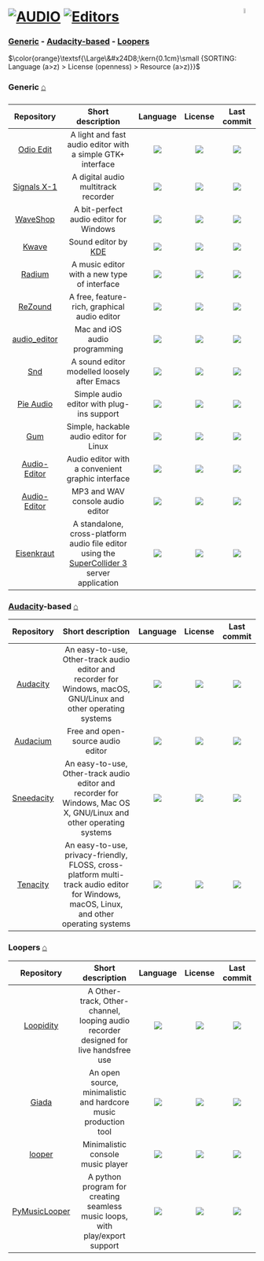 # [![AUDIO](https://flat.badgen.net/badge/HyMPS/AUDIO/green?scale=1.8)](https://github.com/FORARTfe/HyMPS#- "AUDIO section") [![Editors](https://flat.badgen.net/badge/HyMPS/Editors/blue?scale=1.8&label=)](https://github.com/FORARTfe/HyMPS/blob/main/Audio/Editors.md#-- "Editors page") <img align="right" alt="stable" src="https://user-images.githubusercontent.com/171307/210727719-14b940a2-d1dc-4991-b6a4-7add74463ce8.png" width="5%" />

### [Generic](#generic-) - [Audacity-based](#audacity-based-) - [Loopers](#loopers-)
$\color{orange}\textsf{\Large\&#x24D8;\kern{0.1cm}\small {SORTING: Language (a>z) > License (openness) > Resource (a>z)}}$ 

### Generic [⌂](#--)
|Repository|Short description|Language|License|Last commit|
|:-:|:-:|:-:|:-:|:-:|
|[Odio Edit](https://github.com/tari01/odio-edit#readme)|A light and fast audio editor with a simple GTK+ interface|[![](https://img.shields.io/github/languages/top/tari01/odio-edit?color=pink&style=flat-square)](https://github.com/tari01/odio-edit/graphs/contributors)|[![](https://flat.badgen.net/github/license/tari01/odio-edit?label=)](https://github.com/tari01/odio-edit/blob/main/COPYING)|[![](https://img.shields.io/github/last-commit/tari01/odio-edit?style=flat-square&label=)](https://github.com/tari01/odio-edit/graphs/code-frequency)|
|[Signals X-1](https://github.com/kohoutech/Signals-X-1#readme)|A digital audio multitrack recorder|[![](https://img.shields.io/github/languages/top/kohoutech/Signals-X-1?color=pink&style=flat-square)](https://github.com/kohoutech/Signals-X-1/graphs/contributors)|[![](https://flat.badgen.net/github/license/kohoutech/Signals-X-1?label=)](https://github.com/kohoutech/Signals-X-1/issues/1)|[![](https://img.shields.io/github/last-commit/kohoutech/Signals-X-1?style=flat-square&label=)](https://github.com/kohoutech/Signals-X-1/graphs/code-frequency)|
|[WaveShop](https://github.com/victimofleisure/WaveShop#readme)|A bit-perfect audio editor for Windows|[![](https://img.shields.io/github/languages/top/victimofleisure/WaveShop?color=pink&style=flat-square)](https://github.com/victimofleisure/WaveShop/graphs/contributors)|[![](https://flat.badgen.net/github/license/victimofleisure/WaveShop?label=)](https://github.com/victimofleisure/WaveShop/blob/master/LICENSE)|[![](https://img.shields.io/github/last-commit/victimofleisure/WaveShop?style=flat-square&label=)](https://github.com/victimofleisure/WaveShop/graphs/code-frequency)|
|[Kwave](https://github.com/KDE/kwave#readme)|Sound editor by [KDE](https://kde.org/)|[![](https://img.shields.io/github/languages/top/KDE/kwave?color=pink&style=flat-square)](https://github.com/KDE/kwave/graphs/contributors)|[![](https://flat.badgen.net/github/license/KDE/kwave?label=)](https://github.com/KDE/kwave/blob/master/GNU-LICENSE)|[![](https://img.shields.io/github/last-commit/KDE/kwave?style=flat-square&label=)](https://github.com/KDE/kwave/graphs/code-frequency)|
|[Radium](https://github.com/kmatheussen/radium#readme)|A music editor with a new type of interface|[![](https://img.shields.io/github/languages/top/kmatheussen/radium?color=pink&style=flat-square)](https://github.com/kmatheussen/radium/graphs/contributors)|[![](https://flat.badgen.net/github/license/kmatheussen/radium?label=)](https://github.com/kmatheussen/radium/blob/master/COPYING)|[![](https://img.shields.io/github/last-commit/kmatheussen/radium?style=flat-square&label=)](https://github.com/kmatheussen/radium/graphs/code-frequency)|
|[ReZound](https://github.com/ddurham2/rezound#readme)|A free, feature-rich, graphical audio editor|[![](https://img.shields.io/github/languages/top/ddurham2/rezound?color=pink&style=flat-square)](https://github.com/ddurham2/rezound/graphs/contributors)|[![](https://flat.badgen.net/github/license/ddurham2/rezound?label=)](https://github.com/ddurham2/rezound/blob/master/LICENSE)|[![](https://img.shields.io/github/last-commit/ddurham2/rezound?style=flat-square&label=)](https://github.com/ddurham2/rezound/graphs/code-frequency)|
|[audio_editor](https://github.com/objective-audio/audio_editor#readme)|Mac and iOS audio programming|[![](https://img.shields.io/github/languages/top/objective-audio/audio_editor?color=pink&style=flat-square)](https://github.com/objective-audio/audio_editor/graphs/contributors)|[![](https://flat.badgen.net/github/license/objective-audio/audio_editor?label=)](https://github.com/objective-audio/audio_editor/blob/main/LICENSE)|[![](https://img.shields.io/github/last-commit/objective-audio/audio_editor?style=flat-square&label=)](https://github.com/objective-audio/audio_editor/graphs/code-frequency)|
|[Snd](https://sourceforge.net/projects/snd/)|A sound editor modelled loosely after Emacs|[![](https://img.shields.io/badge/Fortran-pink?style=flat-square)](https://sourceforge.net/p/snd/code)|[![](https://img.shields.io/badge/Artistic%20License-blue?style=flat-square)](#)|[![](https://img.shields.io/date/1715888997?color=lightgrey&style=flat-square&label=)](https://sourceforge.net/p/snd/code/commit_browser)|
|[Pie Audio](https://github.com/uselessvevo/pie-audio#readme)|Simple audio editor with plug-ins support|[![](https://img.shields.io/github/languages/top/uselessvevo/pie-audio?color=pink&style=flat-square)](https://github.com/uselessvevo/pie-audio/graphs/contributors)|[![](https://flat.badgen.net/github/license/uselessvevo/pie-audio?label=)](https://github.com/uselessvevo/pie-audio/blob/main/LICENSE)|[![](https://img.shields.io/github/last-commit/uselessvevo/pie-audio?style=flat-square&label=)](https://github.com/uselessvevo/pie-audio/graphs/code-frequency)|
|[Gum](https://github.com/stackp/Gum#readme)|Simple, hackable audio editor for Linux|[![](https://img.shields.io/github/languages/top/stackp/Gum?color=pink&style=flat-square)](https://github.com/stackp/Gum/graphs/contributors)|[![](https://flat.badgen.net/github/license/stackp/Gum?label=)](https://github.com/stackp/Gum/blob/master/LICENSE)|[![](https://img.shields.io/github/last-commit/stackp/Gum?style=flat-square&label=)](https://github.com/stackp/Gum/graphs/code-frequency)|
|[Audio-Editor](https://github.com/D3RPole96/Audio-Editor#readme)|Audio editor with a convenient graphic interface|[![](https://img.shields.io/github/languages/top/D3RPole96/Audio-Editor?color=pink&style=flat-square)](https://github.com/D3RPole96/Audio-Editor/graphs/contributors)|[![](https://flat.badgen.net/github/license/D3RPole96/Audio-Editor?label=)](https://github.com/D3RPole96/Audio-Editor/issues/1)|[![](https://img.shields.io/github/last-commit/D3RPole96/Audio-Editor?style=flat-square&label=)](https://github.com/D3RPole96/Audio-Editor/graphs/code-frequency)|
|[Audio-Editor](https://github.com/KuchinStepan/Audio-Editor#readme)|MP3 and WAV console audio editor|[![](https://img.shields.io/github/languages/top/KuchinStepan/Audio-Editor?color=pink&style=flat-square)](https://github.com/KuchinStepan/Audio-Editor/graphs/contributors)|[![](https://flat.badgen.net/github/license/KuchinStepan/Audio-Editor?label=)](https://github.com/KuchinStepan/Audio-Editor/issues/1)|[![](https://img.shields.io/github/last-commit/KuchinStepan/Audio-Editor?style=flat-square&label=)](https://github.com/KuchinStepan/Audio-Editor/graphs/code-frequency)|
|[Eisenkraut](https://codeberg.org/sciss/Eisenkraut#readme)|A standalone, cross-platform audio file editor using the [SuperCollider 3](https://supercollider.github.io/) server application|[![](https://img.shields.io/badge/Java-pink?style=flat-square)](https://codeberg.org/sciss/Eisenkraut/activity/code-frequency)|[![](https://flat.badgen.net/badge/license/AGPL-3.0/blue?label=)](https://codeberg.org/sciss/Eisenkraut/src/branch/master/LICENSE)|[![](https://img.shields.io/date/1713702274?color=lightgrey&style=flat-square&label=)](https://codeberg.org/sciss/Eisenkraut/activity/recent-commits)|


### [Audacity](https://www.audacityteam.org/)-based [⌂](#--)
|Repository|Short description|Language|License|Last commit|
|:-:|:-:|:-:|:-:|:-:|
|[Audacity](https://github.com/audacity/audacity#readme)|An easy-to-use, Other-track audio editor and recorder for Windows, macOS, GNU/Linux and other operating systems|[![](https://img.shields.io/github/languages/top/audacity/audacity?color=pink&style=flat-square)](https://github.com/audacity/audacity/graphs/contributors)|[![](https://flat.badgen.net/static/license/Other/blue?label=)](https://github.com/audacity/audacity/blob/master/LICENSE.txt)|[![](https://img.shields.io/github/last-commit/audacity/audacity?style=flat-square&label=)](https://github.com/audacity/audacity/graphs/code-frequency)|
|[Audacium](https://github.com/Audacium/audacium#readme)|Free and open-source audio editor|[![](https://img.shields.io/github/languages/top/SartoxSoftware/audacium?color=pink&style=flat-square)](https://github.com/SartoxSoftware/audacium/graphs/contributors)|[![](https://flat.badgen.net/static/license/Other/blue?label=)](https://github.com/Audacium/audacium/blob/master/LICENSE.txt)|[![](https://flat.badgen.net/static/status/Archived/624711?label=)](https://github.com/SartoxSoftware/audacium/graphs/code-frequency)|
|[Sneedacity](https://github.com/Sneeds-Feed-and-Seed/sneedacity#readme)|An easy-to-use, Other-track audio editor and recorder for Windows, Mac OS X, GNU/Linux and other operating systems|[![](https://img.shields.io/github/languages/top/Sneeds-Feed-and-Seed/sneedacity?color=pink&style=flat-square)](https://github.com/Sneeds-Feed-and-Seed/sneedacity/graphs/contributors)|[![](https://flat.badgen.net/static/license/Other/blue?label=)](https://github.com/Sneeds-Feed-and-Seed/sneedacity/blob/master/LICENSE.txt)|[![](https://img.shields.io/github/last-commit/Sneeds-Feed-and-Seed/sneedacity?style=flat-square&label=)](https://github.com/Sneeds-Feed-and-Seed/sneedacity/graphs/code-frequency)|
|[Tenacity](https://codeberg.org/tenacityteam/tenacity#readme)|An easy-to-use, privacy-friendly, FLOSS, cross-platform multi-track audio editor for Windows, macOS, Linux, and other operating systems|[![](https://img.shields.io/badge/C%2B%2B-pink?style=flat-square)](https://codeberg.org/tenacityteam/tenacity/activity/code-frequency)|[![](https://flat.badgen.net/badge/license/GPL-2.0/blue?label=)](https://codeberg.org/tenacityteam/tenacity/src/branch/main/LICENSE.txt)|[![](https://img.shields.io/date/1718687450?color=lightgrey&style=flat-square&label=)](https://codeberg.org/tenacityteam/tenacity/activity/recent-commits)|



### Loopers [⌂](#--)
|Repository|Short description|Language|License|Last commit|
|:-:|:-:|:-:|:-:|:-:|
|[Loopidity](https://github.com/bill-auger/loopidity#readme)|A Other-track, Other-channel, looping audio recorder designed for live handsfree use|[![](https://img.shields.io/github/languages/top/bill-auger/loopidity?color=pink&style=flat-square)](https://github.com/bill-auger/loopidity/graphs/contributors)|[![](https://flat.badgen.net/github/license/bill-auger/loopidity?label=)](https://github.com/bill-auger/loopidity/blob/master/COPYING)|[![](https://img.shields.io/github/last-commit/bill-auger/loopidity/master?style=flat-square&label=)](https://github.com/bill-auger/loopidity/graphs/code-frequency)|
|[Giada](https://github.com/monocasual/giada#readme)|An open source, minimalistic and hardcore music production tool|[![](https://img.shields.io/github/languages/top/monocasual/giada?color=pink&style=flat-square)](https://github.com/monocasual/giada/graphs/contributors)|[![](https://flat.badgen.net/github/license/monocasual/giada?label=)](https://github.com/monocasual/giada/blob/master/COPYING)|[![](https://img.shields.io/github/last-commit/monocasual/giada/master?style=flat-square&label=)](https://github.com/monocasual/giada/graphs/code-frequency)|
|[looper](https://github.com/atkawa7/looper#readme)|Minimalistic console music player|[![](https://img.shields.io/github/languages/top/atkawa7/looper?color=pink&style=flat-square)](https://github.com/atkawa7/looper/graphs/contributors)|[![](https://flat.badgen.net/github/license/atkawa7/looper?label=)](https://github.com/atkawa7/looper/issues/1)|[![](https://img.shields.io/github/last-commit/atkawa7/looper/master?style=flat-square&label=)](https://github.com/atkawa7/looper/graphs/code-frequency)|
|[PyMusicLooper](https://github.com/arkrow/PyMusicLooper#readme)|A python program for creating seamless music loops, with play/export support|[![](https://img.shields.io/github/languages/top/arkrow/PyMusicLooper?color=pink&style=flat-square)](https://github.com/arkrow/PyMusicLooper/graphs/contributors)|[![](https://flat.badgen.net/github/license/arkrow/PyMusicLooper?label=)](https://github.com/arkrow/PyMusicLooper/blob/master/LICENSE)|[![](https://img.shields.io/github/last-commit/arkrow/PyMusicLooper/master?style=flat-square&label=)](https://github.com/arkrow/PyMusicLooper/graphs/code-frequency)|

